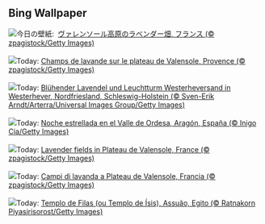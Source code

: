 ## Bing Wallpaper
![](https://www.bing.com/th?id=OHR.FranceLavender_JA-JP2202328070_UHD.jpg&w=1000)今日の壁紙: &nbsp;[ヴァレンソール高原のラベンダー畑, フランス (© zpagistock/Getty Images)](https://www.bing.com/th?id=OHR.FranceLavender_JA-JP2202328070_UHD.jpg)
<br><br/>
![](https://www.bing.com/th?id=OHR.FranceLavender_FR-FR3750510454_UHD.jpg&w=1000)Today: [Champs de lavande sur le plateau de Valensole, Provence (© zpagistock/Getty Images)](https://www.bing.com/th?id=OHR.FranceLavender_FR-FR3750510454_UHD.jpg)
<br><br/>
![](https://www.bing.com/th?id=OHR.LavenderWesterhever_DE-DE4832117412_UHD.jpg&w=1000)Today: [Blühender Lavendel und Leuchtturm Westerheversand in Westerhever, Nordfriesland, Schleswig-Holstein (© Sven-Erik Arndt/Arterra/Universal Images Group/Getty Images)](https://www.bing.com/th?id=OHR.LavenderWesterhever_DE-DE4832117412_UHD.jpg)
<br><br/>
![](https://www.bing.com/th?id=OHR.PerseidasAragon_ES-ES4625376331_UHD.jpg&w=1000)Today: [Noche estrellada en el Valle de Ordesa, Aragón, España (© Inigo Cia/Getty Images)](https://www.bing.com/th?id=OHR.PerseidasAragon_ES-ES4625376331_UHD.jpg)
<br><br/>
![](https://www.bing.com/th?id=OHR.FranceLavender_EN-GB9687234826_UHD.jpg&w=1000)Today: [Lavender fields in Plateau de Valensole, France (© zpagistock/Getty Images)](https://www.bing.com/th?id=OHR.FranceLavender_EN-GB9687234826_UHD.jpg)
<br><br/>
![](https://www.bing.com/th?id=OHR.FranceLavender_IT-IT7177980672_UHD.jpg&w=1000)Today: [Campi di lavanda a Plateau de Valensole, Francia (© zpagistock/Getty Images)](https://www.bing.com/th?id=OHR.FranceLavender_IT-IT7177980672_UHD.jpg)
<br><br/>
![](https://www.bing.com/th?id=OHR.TemplePhilae_PT-BR9175730450_UHD.jpg&w=1000)Today: [Templo de Filas (ou Templo de Ísis), Assuão, Egito (© Ratnakorn Piyasirisorost/Getty Images)](https://www.bing.com/th?id=OHR.TemplePhilae_PT-BR9175730450_UHD.jpg)
<br><br/>

